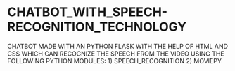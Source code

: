 # CHATBOT_WITH_SPEECH-RECOGNITION_TECHNOLOGY
CHATBOT MADE WITH AN PYTHON FLASK WITH THE HELP OF HTML AND CSS WHICH CAN RECOGNIZE THE SPEECH FROM THE VIDEO USING THE FOLLOWING PYTHON MODULES: 1) SPEECH_RECOGNITION 2) MOVIEPY
